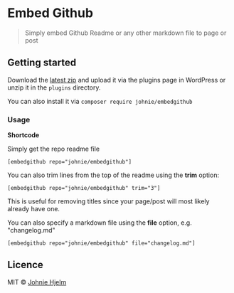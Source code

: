 # Embed Github

> Simply embed Github Readme or any other markdown file to page or post

## Getting started

Download the [latest zip](https://github.com/johnie/embedgithub/archive/master.zip) and upload it via the plugins page in WordPress or unzip it in the `plugins` directory.

You can also install it via `composer require johnie/embedgithub`

### Usage

**Shortcode**

Simply get the repo readme file

`[embedgithub repo="johnie/embedgithub"]`

You can also trim lines from the top of the readme using the **trim** option:

`[embedgithub repo="johnie/embedgithub" trim="3"]`

This is useful for removing titles since your page/post will most likely already have one.

You can also specify a markdown file using the **file** option, e.g. "changelog.md"

`[embedgithub repo="johnie/embedgithub" file="changelog.md"]`

## Licence

MIT © [Johnie Hjelm](http://johnie.se)
